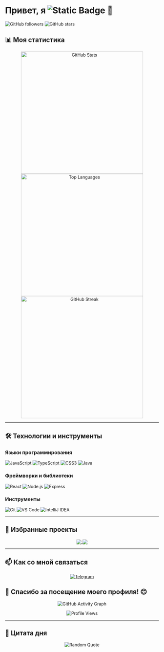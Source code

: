 # Привет, я <img alt="Static Badge" src="https://img.shields.io/badge/cons0leweb-green"> 👋

![GitHub followers](https://img.shields.io/github/followers/cons0leweb?style=social) ![GitHub stars](https://img.shields.io/github/stars/cons0leweb?style=social)



## 📊 Моя статистика

<div align="center">
  <img src="https://github-readme-stats.vercel.app/api?username=cons0leweb&show_icons=true&theme=radical&hide_border=true" width="400" alt="GitHub Stats">
  <img src="https://github-readme-stats.vercel.app/api/top-langs?username=cons0leweb&layout=compact&theme=radical&hide_border=true" width="400" alt="Top Languages">
  <img src="https://github-readme-streak-stats.herokuapp.com/?user=cons0leweb&theme=radical&hide_border=true" width="400" alt="GitHub Streak">
</div>

---

## 🛠️ Технологии и инструменты

### Языки программирования
<p>
  <img alt="JavaScript" src="https://img.shields.io/badge/-JavaScript-%23F7DF1E?style=for-the-badge&logo=javascript&logoColor=black">
  <img alt="TypeScript" src="https://img.shields.io/badge/-TypeScript-%23007ACC?style=for-the-badge&logo=typescript&logoColor=white">
  <img alt="CSS3" src="https://img.shields.io/badge/-CSS3-%231572B6?style=for-the-badge&logo=css3&logoColor=white">
  <img alt="Java" src="https://img.shields.io/badge/-Java-%23ED8B00?style=for-the-badge&logo=java&logoColor=white">
</p>

### Фреймворки и библиотеки
<p>
  <img alt="React" src="https://img.shields.io/badge/-React-%2320232a?style=for-the-badge&logo=react&logoColor=%2361DAFB">
  <img alt="Node.js" src="https://img.shields.io/badge/-Node.js-%23339933?style=for-the-badge&logo=node.js&logoColor=white">
  <img alt="Express" src="https://img.shields.io/badge/-Express-%23000000?style=for-the-badge&logo=express&logoColor=white">
</p>

### Инструменты
<p>
  <img alt="Git" src="https://img.shields.io/badge/-Git-%23F05032?style=for-the-badge&logo=git&logoColor=white">
  <img alt="VS Code" src="https://img.shields.io/badge/-VS%20Code-%23007ACC?style=for-the-badge&logo=visual-studio-code&logoColor=white">
  <img alt="IntelliJ IDEA" src="https://img.shields.io/badge/-IntelliJ%20IDEA-%23000000?style=for-the-badge&logo=intellij-idea&logoColor=white">
</p>

---

## 📌 Избранные проекты

<div align="center">
  <a href="https://github.com/cons0leweb/AlcoHole">
    <img align="center" src="https://github-readme-stats.vercel.app/api/pin/?username=cons0leweb&repo=AlcoHole&theme=radical" />
  </a>
  <a href="https://github.com/cons0leweb/cst">
    <img align="center" src="https://github-readme-stats.vercel.app/api/pin/?username=cons0leweb&repo=cst&theme=radical" />
  </a>
</div>

---

## 📫 Как со мной связаться

<p align="center">
  <a href="https://t.me/one_sumbol_link" target="_blank">
    <img alt="Telegram" src="https://img.shields.io/badge/-Telegram-%2326A5E4?style=for-the-badge&logo=telegram&logoColor=white">
  </a>
 
</p>


## 🎉 Спасибо за посещение моего профиля! 😊

<p align="center">
  <img src="https://github-readme-activity-graph.vercel.app/graph?username=cons0leweb&theme=react-dark&area=true&hide_border=true" alt="GitHub Activity Graph">
</p>

<p align="center">
  <img src="https://komarev.com/ghpvc/?username=cons0leweb&color=blue&style=flat-square" alt="Profile Views">
</p>

---

## 💬 Цитата дня

<p align="center">
  <img src="https://quotes-github-readme.vercel.app/api?type=horizontal&theme=radical" alt="Random Quote">
</p>
